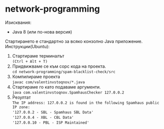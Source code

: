 # network-programming

Изисквания:
- Java 8 (или по-нова версия)

Стартирането е стандартно за всяко конзолно Java приложение.
Инструкции(Ubuntu):
1. Стартираме терминалът  
``(Ctrl + Alt + T)``
2. Придвижваме се към сорс кода на проекта.  
``cd network-programming/spam-blacklist-check/src``
3. Компилираме проекта  
``javac com/valentinvstoqnov/*.java``
4. Стартираме го като подаваме аргументи.  
``java com.valentinvstoqnov.SpamhausChecker 127.0.0.2``  
5. Резултат  
``The IP address: 127.0.0.2 is found in the following Spamhaus public IP zone:``  
``'127.0.0.2 - SBL - Spamhaus SBL Data'``  
``'127.0.0.4 - XBL - CBL Data'``  
``'127.0.0.10 - PBL - ISP Maintained'``  
